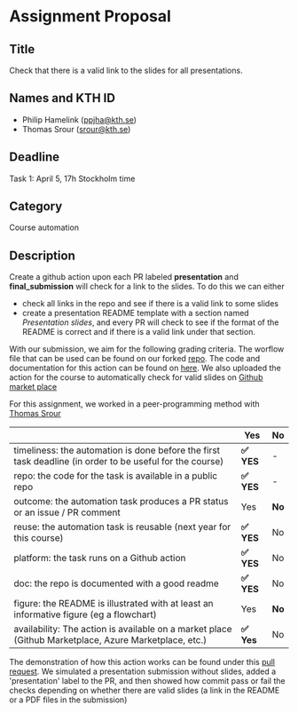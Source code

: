 # Assignment Proposal

## Title

Check that there is a valid link to the slides for all presentations.

## Names and KTH ID
  - Philip Hamelink (ppjha@kth.se)
  - Thomas Srour (srour@kth.se)

## Deadline

Task 1: April 5, 17h Stockholm time

## Category

Course automation

## Description

Create a github action upon each PR labeled **presentation** and **final_submission** will 
check for a link to the slides. To do this we can either 
- check all links in the repo and see if there is a valid link to some slides
- create a presentation README template with a section named *Presentation slides*, 
and every PR will check to see if the format of the README is correct and if there is a valid link under that section.

With our submission, we aim for the following grading criteria. The worflow file that can be used can be found on our forked [repo](https://github.com/phamelink/devops-course/blob/2022/.github/workflows/check-slides.yml). The code and documentation for this action can be found on [here](https://github.com/phamelink/check-valid-slides-action). We also uploaded the action for the course to automatically check for valid slides on [Github market place](https://github.com/marketplace/actions/check-valid-slides)

For this assignment, we worked in a peer-programming method with [Thomas Srour](https://github.com/thomassrour)

|                                             | Yes | No | 
|-------------------------------------------- | ----|----|
|timeliness: the automation is done before the first task deadline (in order to be useful for the course) | **:white_check_mark: YES** | - |
|repo: the code for the task is available in a public repo  | **:white_check_mark: YES**| - | 
|outcome: the automation task produces a PR status or an issue / PR comment | Yes | **No** |
|reuse: the automation task is reusable (next year for this course) | **:white_check_mark: YES** | No | 
|platform: the task runs on a Github action | **:white_check_mark: YES** | No | 
|doc: the repo is documented with a good readme | **:white_check_mark: YES**  | No | 
|figure: the README is illustrated with at least an informative figure (eg a flowchart) | Yes | **No** | 
|availability: The action is available on a market place (Github Marketplace, Azure Marketplace, etc.) | **:white_check_mark: Yes** | No |

The demonstration of how this action works can be found under this [pull request](https://github.com/phamelink/devops-course/pull/14). We simulated a presentation submission without slides, added a 'presentation' label to the PR, and then showed how commit pass or fail the checks depending on whether there are valid slides (a link in the README or a PDF files in the submission)
